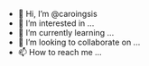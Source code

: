 - 👋 Hi, I’m @caroingsis
- 👀 I’m interested in ...
- 🌱 I’m currently learning ...
- 💞️ I’m looking to collaborate on ...
- 📫 How to reach me ...

<!---
caroingsis/caroingsis is a ✨ special ✨ repository because its `README.md` (this file) appears on your GitHub profile.
You can click the Preview link to take a look at your changes.
--->
